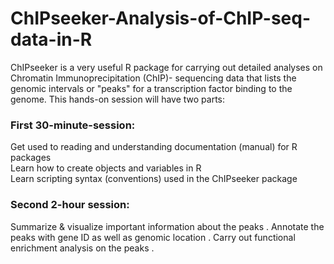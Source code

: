 # ChIPseeker-Analysis-of-ChIP-seq-data-in-R

ChIPseeker is a very useful R package for carrying out detailed analyses on Chromatin Immunoprecipitation (ChIP)- sequencing data that lists the genomic intervals or "peaks" for a transcription factor binding to the genome. This hands-on session will have two parts:

### First 30-minute-session:

Get used to reading and understanding documentation (manual) for R packages<br/> 
Learn how to create objects and variables in R<br/>
Learn scripting syntax (conventions) used in the ChIPseeker package

### Second 2-hour session:

Summarize & visualize important information about the peaks . 
Annotate the peaks with gene ID as well as genomic location . 
Carry out functional enrichment analysis on the peaks . 

